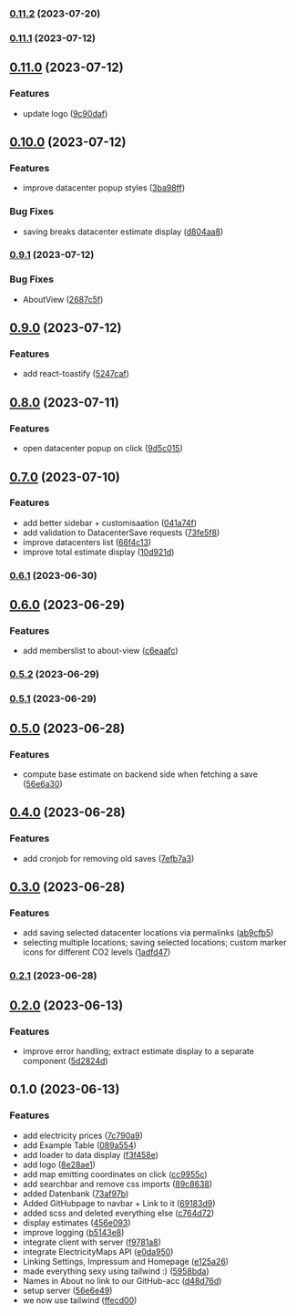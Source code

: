 

### [0.11.2](https://github.com/TeoDevGerman/CleanCloud/compare/0.11.1...0.11.2) (2023-07-20)

### [0.11.1](https://github.com/TeoDevGerman/CleanCloud/compare/0.11.0...0.11.1) (2023-07-12)

## [0.11.0](https://github.com/TeoDevGerman/CleanCloud/compare/0.10.0...0.11.0) (2023-07-12)


### Features

* update logo ([9c90daf](https://github.com/TeoDevGerman/CleanCloud/commit/9c90daf5332fba36fb58db8f074998d23d189771))

## [0.10.0](https://github.com/TeoDevGerman/CleanCloud/compare/0.9.1...0.10.0) (2023-07-12)


### Features

* improve datacenter popup styles ([3ba98ff](https://github.com/TeoDevGerman/CleanCloud/commit/3ba98ff5765b727fe1a9ba419997b3d43621841b))


### Bug Fixes

* saving breaks datacenter estimate display ([d804aa8](https://github.com/TeoDevGerman/CleanCloud/commit/d804aa8328944ff33f8b383c8bcc1439efa73dd2))

### [0.9.1](https://github.com/TeoDevGerman/CleanCloud/compare/0.9.0...0.9.1) (2023-07-12)


### Bug Fixes

* AboutView ([2687c5f](https://github.com/TeoDevGerman/CleanCloud/commit/2687c5f65041539e6f48e706308a864ef2b61576))

## [0.9.0](https://github.com/TeoDevGerman/CleanCloud/compare/0.8.0...0.9.0) (2023-07-12)


### Features

* add react-toastify ([5247caf](https://github.com/TeoDevGerman/CleanCloud/commit/5247cafcf2f8cb223e1f01237c5b0c49e8bea7de))

## [0.8.0](https://github.com/TeoDevGerman/CleanCloud/compare/0.7.0...0.8.0) (2023-07-11)


### Features

* open datacenter popup on click ([9d5c015](https://github.com/TeoDevGerman/CleanCloud/commit/9d5c015b32a00ce7d92ba6f31e77e2e643e94f22))

## [0.7.0](https://github.com/TeoDevGerman/CleanCloud/compare/0.6.1...0.7.0) (2023-07-10)


### Features

* add better sidebar + customisaation ([041a74f](https://github.com/TeoDevGerman/CleanCloud/commit/041a74f6a203c81244e99161009dbc48df78d824))
* add validation to DatacenterSave requests ([73fe5f8](https://github.com/TeoDevGerman/CleanCloud/commit/73fe5f8f5046448f8d707a763c457a380c78a61a))
* improve datacenters list ([66f4c13](https://github.com/TeoDevGerman/CleanCloud/commit/66f4c130eabaec315d8233fbf40335105848c321))
* improve total estimate display ([10d921d](https://github.com/TeoDevGerman/CleanCloud/commit/10d921d944926d5053722c5b086d4795621bac84))

### [0.6.1](https://github.com/TeoDevGerman/CleanCloud/compare/0.6.0...0.6.1) (2023-06-30)

## [0.6.0](https://github.com/TeoDevGerman/CleanCloud/compare/0.5.2...0.6.0) (2023-06-29)


### Features

* add memberslist to about-view ([c6eaafc](https://github.com/TeoDevGerman/CleanCloud/commit/c6eaafcbfc624a05d4c55cf368f446cbed1f329c))

### [0.5.2](https://github.com/TeoDevGerman/CleanCloud/compare/0.5.1...0.5.2) (2023-06-29)

### [0.5.1](https://github.com/TeoDevGerman/CleanCloud/compare/0.5.0...0.5.1) (2023-06-29)

## [0.5.0](https://github.com/TeoDevGerman/CleanCloud/compare/0.4.0...0.5.0) (2023-06-28)


### Features

* compute base estimate on backend side when fetching a save ([56e6a30](https://github.com/TeoDevGerman/CleanCloud/commit/56e6a3028bda8c022be3d36e734715a332064fbf))

## [0.4.0](https://github.com/TeoDevGerman/CleanCloud/compare/0.3.0...0.4.0) (2023-06-28)


### Features

* add cronjob for removing old saves ([7efb7a3](https://github.com/TeoDevGerman/CleanCloud/commit/7efb7a3ba5717d45faaacd2a17a2b2cb58179663))

## [0.3.0](https://github.com/TeoDevGerman/CleanCloud/compare/0.2.1...0.3.0) (2023-06-28)


### Features

* add saving selected datacenter locations via permalinks ([ab9cfb5](https://github.com/TeoDevGerman/CleanCloud/commit/ab9cfb5e43a8762571ed1e8bb7818fbfea25810c))
* selecting multiple locations; saving selected locations; custom marker icons for different CO2 levels ([1adfd47](https://github.com/TeoDevGerman/CleanCloud/commit/1adfd475dd8a2d01b641e5a6b1a411d6f0be507f))

### [0.2.1](https://github.com/TeoDevGerman/CleanCloud/compare/0.2.0...0.2.1) (2023-06-28)

## [0.2.0](https://github.com/TeoDevGerman/CleanCloud/compare/0.1.0...0.2.0) (2023-06-13)


### Features

* improve error handling; extract estimate display to a separate component ([5d2824d](https://github.com/TeoDevGerman/CleanCloud/commit/5d2824dc1b0bb6af9d44f19da7c23c05e688ba3d))

## 0.1.0 (2023-06-13)


### Features

* add electricity prices ([7c790a9](https://github.com/TeoDevGerman/CleanCloud/commit/7c790a96d929db883dfd2d6ff52dd75d9f19dcdd))
* add Example Table ([089a554](https://github.com/TeoDevGerman/CleanCloud/commit/089a55408a9a15584187b515892154b63eb94bf8))
* add loader to data display ([f3f458e](https://github.com/TeoDevGerman/CleanCloud/commit/f3f458ef9c50989ed3d8069366ee267b25802ff1))
* add logo ([8e28ae1](https://github.com/TeoDevGerman/CleanCloud/commit/8e28ae1e37c65608c243e22415ec26ee65db29f3))
* add map emitting coordinates on click ([cc9955c](https://github.com/TeoDevGerman/CleanCloud/commit/cc9955c181616b8ddb504f044ae476b0ded9f2d9))
* add searchbar and remove css imports ([89c8638](https://github.com/TeoDevGerman/CleanCloud/commit/89c8638056997c2bf349ff892e517f5705c91faa))
* added Datenbank ([73af97b](https://github.com/TeoDevGerman/CleanCloud/commit/73af97ba13afc4e97a347382e16d15e297a24ed2))
* Added GitHubpage to navbar + Link to it ([69183d9](https://github.com/TeoDevGerman/CleanCloud/commit/69183d9d1296e4705246d10ade7f83d41572635d))
* added scss and deleted everything else ([c764d72](https://github.com/TeoDevGerman/CleanCloud/commit/c764d725a29efe70f44bcd7afa4c695b26a2e9af))
* display estimates ([456e093](https://github.com/TeoDevGerman/CleanCloud/commit/456e0930b14e60050deceb5bd9025e2a1022fea1))
* improve logging ([b5143e8](https://github.com/TeoDevGerman/CleanCloud/commit/b5143e857f4ddb4dea98797471f066004776890b))
* integrate client with server ([f9781a8](https://github.com/TeoDevGerman/CleanCloud/commit/f9781a8b2bcff25c1c4f89eff5de2f6998016559))
* integrate ElectricityMaps API ([e0da950](https://github.com/TeoDevGerman/CleanCloud/commit/e0da950e598ba834db4344e690075ad8e04947b2))
* Linking Settings, Impressum and Homepage ([e125a26](https://github.com/TeoDevGerman/CleanCloud/commit/e125a2617aaf8fb03d3397ae51cba8231e53fdac))
* made everything sexy using tailwind :) ([5958bda](https://github.com/TeoDevGerman/CleanCloud/commit/5958bda1b3cf990adf20aa7a1f4c5d0c5814f36a))
* Names in About no link to our GitHub-acc ([d48d76d](https://github.com/TeoDevGerman/CleanCloud/commit/d48d76db94b06319de749739428dee936e955cc0))
* setup server ([56e6e49](https://github.com/TeoDevGerman/CleanCloud/commit/56e6e49757059f7028c72690367f74c8151c046a))
* we now use tailwind ([ffecd00](https://github.com/TeoDevGerman/CleanCloud/commit/ffecd006f4918706dde872ade3dc47e0f9d7f2cb))